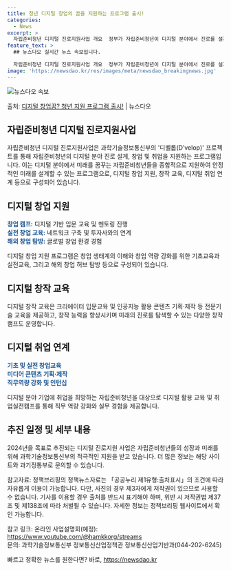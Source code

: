 ```yaml
---
title: 청년 디지털 창업의 꿈을 지원하는 프로그램 출시!
categories:
  - News
excerpt: >
  자립준비청년 디지털 진로지원사업 개요  정부가 자립준비청년이 디지털 분야에서 진로를 설계하고 직업적 성취를 …
feature_text: >
  ## 뉴스다오 실시간 뉴스 속보입니다.

  자립준비청년 디지털 진로지원사업 개요  정부가 자립준비청년이 디지털 분야에서 진로를 설계하고 직업적 성취를 …
image: 'https://newsdao.kr/res/images/meta/newsdao_breakingnews.jpg'
---
```


![뉴스다오 속보](https://newsdao.kr/res/images/meta/newsdao_breakingnews.jpg)

<p>출처: <a href="https://newsdao.kr/4032" rel="dofollow">디지털 창업꿈? 청년 지원 프로그램 출시!</a> | 뉴스다오</p>

<h2 data-ke-size="size26">자립준비청년 디지털 진로지원사업</h2>

자립준비청년 디지털 진로지원사업은 과학기술정보통신부의 '디벨롭(D’velop)' 프로젝트를 통해 자립준비청년의 디지털 분야 진로 설계, 창업 및 취업을 지원하는 프로그램입니다. 이는 디지털 분야에서 미래를 꿈꾸는 자립준비청년들을 종합적으로 지원하여 안정적인 미래를 설계할 수 있는 프로그램으로, 디지털 창업 지원, 창작 교육, 디지털 취업 연계 등으로 구성되어 있습니다.

<p data-ke-size="size16"></p>

<h2 data-ke-size="size24">디지털 창업 지원</h2>

<b><span style="color: #1a5490;">창업 캠프:</span></b> 디지털 기반 입문 교육 및 멘토링 진행<br>
<b><span style="color: #1a5490;">실전 창업 교육:</span></b> 네트워크 구축 및 투자사와의 연계<br>
<b><span style="color: #1a5490;">해외 창업 탐방:</span></b> 글로벌 창업 환경 경험<br>

디지털 창업 지원 프로그램은 창업 생태계의 이해와 창업 역량 강화를 위한 기초교육과 실전교육, 그리고 해외 창업 허브 탐방 등으로 구성되어 있습니다.

<p data-ke-size="size16"></p>

<h2 data-ke-size="size24">디지털 창작 교육</h2>

디지털 창작 교육은 크리에이터 입문교육 및 인공지능 활용 콘텐츠 기획·제작 등 전문기술 교육을 제공하고, 창작 능력을 향상시키며 미래의 진로를 탐색할 수 있는 다양한 창작캠프도 운영합니다.

<p data-ke-size="size16"></p>

<h2 data-ke-size="size24">디지털 취업 연계</h2>

<b><span style="color: #1a5490;">기초 및 실전 창업교육</span></b><br>
<b><span style="color: #1a5490;">미디어 콘텐츠 기획·제작</span></b><br>
<b><span style="color: #1a5490;">직무역량 강화 및 인턴십</span></b><br>

디지털 분야 기업에 취업을 희망하는 자립준비청년을 대상으로 디지털 활용 교육 및 취업실전캠프를 통해 직무 역량 강화와 실무 경험을 제공합니다.

<p data-ke-size="size16"></p>

<h2 data-ke-size="size24">추진 일정 및 세부 내용</h2>

2024년을 목표로 추진되는 디지털 진로지원 사업은 자립준비청년들의 성장과 미래를 위해 과학기술정보통신부의 적극적인 지원을 받고 있습니다. 더 많은 정보는 해당 사이트와 과기정통부로 문의할 수 있습니다.

<p data-ke-size="size16"></p>

참고자료: 정책브리핑의 정책뉴스자료는 「공공누리 제1유형:출처표시」의 조건에 따라 자유롭게 이용이 가능합니다. 다만, 사진의 경우 제3자에게 저작권이 있으므로 사용할 수 없습니다. 기사를 이용할 경우 출처를 반드시 표기해야 하며, 위반 시 저작권법 제37조 및 제138조에 따라 처벌될 수 있습니다. 자세한 정보는 정책브리핑 웹사이트에서 확인 가능합니다.

참고 링크: 온라인 사업설명회(예정): <a href="https://www.youtube.com/@hamkkorg/streams">https://www.youtube.com/@hamkkorg/streams</a><br>
문의: 과학기술정보통신부 정보통신산업정책관 정보통신산업기반과(044-202-6245) 

빠르고 정확한 뉴스를 원한다면? 바로, <a href="https://newsdao.kr" rel="dofollow">https://newsdao.kr</a>


